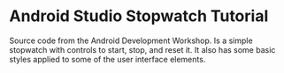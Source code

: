 # Android Studio Stopwatch Tutorial
Source code from the Android Development Workshop. Is a simple stopwatch with controls to start, stop, and reset it. It also has some basic styles applied to some of the user interface elements.
